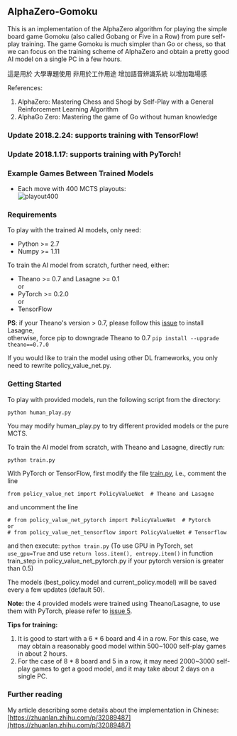## AlphaZero-Gomoku
This is an implementation of the AlphaZero algorithm for playing the simple board game Gomoku (also called Gobang or Five in a Row) from pure self-play training. The game Gomoku is much simpler than Go or chess, so that we can focus on the training scheme of AlphaZero and obtain a pretty good AI model on a single PC in a few hours. 

這是用於 大學專題使用 非用於工作用途 增加語音辨識系統 以增加臨場感

References:  
1. AlphaZero: Mastering Chess and Shogi by Self-Play with a General Reinforcement Learning Algorithm
2. AlphaGo Zero: Mastering the game of Go without human knowledge

### Update 2018.2.24: supports training with TensorFlow!
### Update 2018.1.17: supports training with PyTorch!

### Example Games Between Trained Models
- Each move with 400 MCTS playouts:  
![playout400](https://raw.githubusercontent.com/junxiaosong/AlphaZero_Gomoku/master/playout400.gif)

### Requirements
To play with the trained AI models, only need:
- Python >= 2.7
- Numpy >= 1.11

To train the AI model from scratch, further need, either:
- Theano >= 0.7 and Lasagne >= 0.1      
or
- PyTorch >= 0.2.0    
or
- TensorFlow

**PS**: if your Theano's version > 0.7, please follow this [issue](https://github.com/aigamedev/scikit-neuralnetwork/issues/235) to install Lasagne,  
otherwise, force pip to downgrade Theano to 0.7 ``pip install --upgrade theano==0.7.0``

If you would like to train the model using other DL frameworks, you only need to rewrite policy_value_net.py.

### Getting Started
To play with provided models, run the following script from the directory:  
```
python human_play.py  
```
You may modify human_play.py to try different provided models or the pure MCTS.

To train the AI model from scratch, with Theano and Lasagne, directly run:   
```
python train.py
```
With PyTorch or TensorFlow, first modify the file [train.py](https://github.com/junxiaosong/AlphaZero_Gomoku/blob/master/train.py), i.e., comment the line
```
from policy_value_net import PolicyValueNet  # Theano and Lasagne
```
and uncomment the line 
```
# from policy_value_net_pytorch import PolicyValueNet  # Pytorch
or
# from policy_value_net_tensorflow import PolicyValueNet # Tensorflow
```
and then execute: ``python train.py``  (To use GPU in PyTorch, set ``use_gpu=True`` and use ``return loss.item(), entropy.item()`` in function train_step in policy_value_net_pytorch.py if your pytorch version is greater than 0.5)

The models (best_policy.model and current_policy.model) will be saved every a few updates (default 50).  

**Note:** the 4 provided models were trained using Theano/Lasagne, to use them with PyTorch, please refer to [issue 5](https://github.com/junxiaosong/AlphaZero_Gomoku/issues/5).

**Tips for training:**
1. It is good to start with a 6 * 6 board and 4 in a row. For this case, we may obtain a reasonably good model within 500~1000 self-play games in about 2 hours.
2. For the case of 8 * 8 board and 5 in a row, it may need 2000~3000 self-play games to get a good model, and it may take about 2 days on a single PC.

### Further reading
My article describing some details about the implementation in Chinese: [https://zhuanlan.zhihu.com/p/32089487](https://zhuanlan.zhihu.com/p/32089487) 
